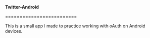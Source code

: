 **Twitter-Android**

=========================

This is a small app I made to practice working with oAuth on Android devices.